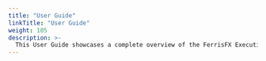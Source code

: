 ```yaml
---
title: "User Guide"
linkTitle: "User Guide"
weight: 105
description: >-
  This User Guide showcases a complete overview of the FerrisFX Executions/Packages Framework. Working along typical patterns for engineers working with the Ferris Data Platform.
---
```


